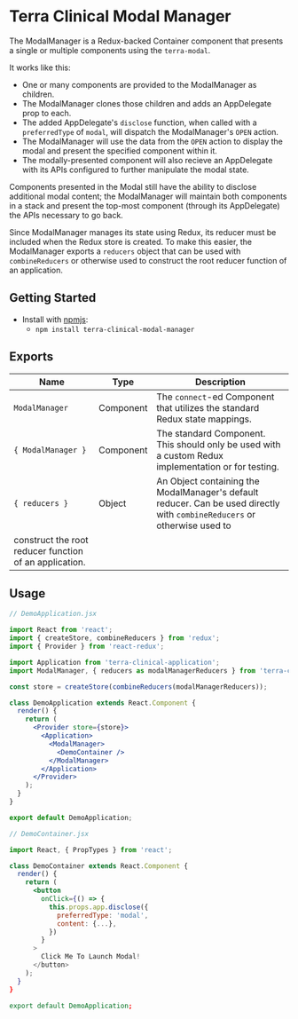 # Terra Clinical Modal Manager

The ModalManager is a Redux-backed Container component that presents a single or multiple components using the `terra-modal`.

It works like this:
* One or many components are provided to the ModalManager as children.
* The ModalManager clones those children and adds an AppDelegate prop to each.
* The added AppDelegate's `disclose` function, when called with a `preferredType` of `modal`, will dispatch the ModalManager's `OPEN` action.
* The ModalManager will use the data from the `OPEN` action to display the modal and present the specified component within it.
* The modally-presented component will also recieve an AppDelegate with its APIs configured to further manipulate the modal state.

Components presented in the Modal still have the ability to disclose additional modal content; the ModalManager will maintain both components
in a stack and present the top-most component (through its AppDelegate) the APIs necessary to go back.

Since ModalManager manages its state using Redux, its reducer must be included when the Redux store is created. To make
this easier, the ModalManager exports a `reducers` object that can be used with `combineReducers` or otherwise used to
construct the root reducer function of an application.

## Getting Started

- Install with [npmjs](https://www.npmjs.com):
  - `npm install terra-clinical-modal-manager`

## Exports

|Name|Type|Description|
|---|---|---|
|`ModalManager`|Component|The `connect`-ed Component that utilizes the standard Redux state mappings.|
|`{ ModalManager }`|Component|The standard Component. This should only be used with a custom Redux implementation or for testing.|
|`{ reducers }`|Object|An Object containing the ModalManager's default reducer. Can be used directly with `combineReducers` or otherwise used to
construct the root reducer function of an application.|

## Usage

```jsx
// DemoApplication.jsx

import React from 'react';
import { createStore, combineReducers } from 'redux';
import { Provider } from 'react-redux';

import Application from 'terra-clinical-application';
import ModalManager, { reducers as modalManagerReducers } from 'terra-clinical-modal-manager';

const store = createStore(combineReducers(modalManagerReducers));

class DemoApplication extends React.Component {
  render() {
    return (
      <Provider store={store}>
        <Application>
          <ModalManager>
            <DemoContainer />
          </ModalManager>
        </Application>
      </Provider>
    );
  }
}

export default DemoApplication;
```

```jsx
// DemoContainer.jsx

import React, { PropTypes } from 'react';

class DemoContainer extends React.Component {
  render() {
    return (
      <button
        onClick={() => {
          this.props.app.disclose({
            preferredType: 'modal',
            content: {...},
          })
        }
      >
        Click Me To Launch Modal!
      </button>
    );
  }
}

export default DemoApplication;
```
